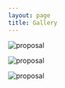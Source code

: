 ```yaml
---
layout: page
title: Gallery
---
```


<img src="../assets/photo/proposal_1.jpg"
alt="proposal"
style="max-width: 80%;float: center;" />


<img src="../assets/photo/proposal_2.jpg"
alt="proposal"
style="max-width: 80%; float: center;" />



<img src="../assets/photo/proposal_3.jpg"
alt="proposal"
style="max-width: 80%;float: center;" />